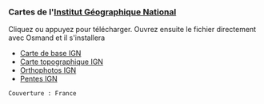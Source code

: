 ### Cartes de l'[Institut Géographique National](https://www.ign.fr)

Cliquez ou appuyez pour télécharger. Ouvrez ensuite le fichier directement avec Osmand et il s'installera
- [Carte de base IGN](https://github.com/OsmAnd-Rendering/Online-Maps/blob/main/FR/IGN%20Map.sqlitedb?raw=true)
- [Carte topographique IGN](https://github.com/OsmAnd-Rendering/Online-Maps/blob/main/FR/IGN%20SCAN25.sqlitedb?raw=true)
- [Orthophotos IGN](https://github.com/OsmAnd-Rendering/Online-Maps/blob/main/FR/IGN%20Orthophotos.sqlitedb?raw=true)
- [Pentes IGN](https://github.com/OsmAnd-Rendering/Online-Maps/blob/main/FR/IGN.Slopes.sqlitedb?raw=true)

`Couverture : France`
